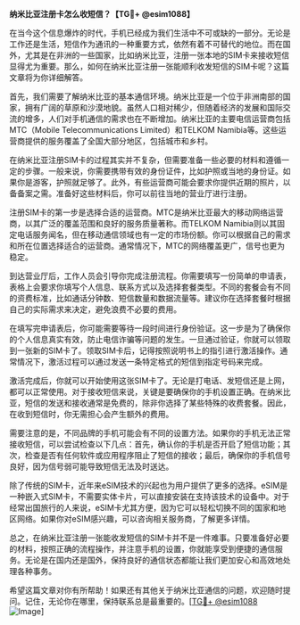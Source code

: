 **纳米比亚注册卡怎么收短信？【TG💪+ @esim1088】**

在当今这个信息爆炸的时代，手机已经成为我们生活中不可或缺的一部分。无论是工作还是生活，短信作为通讯的一种重要方式，依然有着不可替代的地位。而在国外，尤其是在非洲的一些国家，比如纳米比亚，注册一张本地的SIM卡来接收短信显得尤为重要。那么，如何在纳米比亚注册一张能顺利收发短信的SIM卡呢？这篇文章将为你详细解答。

首先，我们需要了解纳米比亚的基本通信环境。纳米比亚是一个位于非洲南部的国家，拥有广阔的草原和沙漠地貌。虽然人口相对稀少，但随着经济的发展和国际交流的增多，人们对手机通信的需求也在不断增加。纳米比亚的主要电信运营商包括MTC（Mobile Telecommunications Limited）和TELKOM Namibia等。这些运营商提供的服务覆盖了全国大部分地区，包括城市和乡村。

在纳米比亚注册SIM卡的过程其实并不复杂，但需要准备一些必要的材料和遵循一定的步骤。一般来说，你需要携带有效的身份证件，比如护照或当地的身份证。如果你是游客，护照就足够了。此外，有些运营商可能会要求你提供近期的照片，以备备案之需。准备好这些材料后，你可以前往当地的营业厅进行注册。

注册SIM卡的第一步是选择合适的运营商。MTC是纳米比亚最大的移动网络运营商，以其广泛的覆盖范围和良好的服务质量著称。而TELKOM Namibia则以其固定电话服务闻名，但在移动通信领域也有一定的市场份额。你可以根据自己的需求和所在位置选择适合的运营商。通常情况下，MTC的网络覆盖更广，信号也更为稳定。

到达营业厅后，工作人员会引导你完成注册流程。你需要填写一份简单的申请表，表格上会要求你填写个人信息、联系方式以及选择套餐类型。不同的套餐会有不同的资费标准，比如通话分钟数、短信数量和数据流量等。建议你在选择套餐时根据自己的实际需求来决定，避免浪费不必要的费用。

在填写完申请表后，你可能需要等待一段时间进行身份验证。这一步是为了确保你的个人信息真实有效，防止电信诈骗等问题的发生。一旦通过验证，你就可以领取到一张新的SIM卡了。领取SIM卡后，记得按照说明书上的指引进行激活操作。通常情况下，激活过程可以通过发送一条特定格式的短信到指定号码来完成。

激活完成后，你就可以开始使用这张SIM卡了。无论是打电话、发短信还是上网，都可以正常使用。对于接收短信来说，关键是要确保你的手机设置正确。在纳米比亚，短信的发送和接收通常是免费的，除非你选择了某些特殊的收费套餐。因此，在收到短信时，你无需担心会产生额外的费用。

需要注意的是，不同品牌的手机可能会有不同的设置方法。如果你的手机无法正常接收短信，可以尝试检查以下几点：首先，确认你的手机是否开启了短信功能；其次，检查是否有任何软件或应用程序阻止了短信的接收；最后，确保你的手机信号良好，因为信号弱可能导致短信无法及时送达。

除了传统的SIM卡，近年来eSIM技术的兴起也为用户提供了更多的选择。eSIM是一种嵌入式SIM卡，不需要实体卡片，可以直接安装在支持该技术的设备中。对于经常出国旅行的人来说，eSIM卡尤其方便，因为它可以轻松切换不同的国家和地区网络。如果你对eSIM感兴趣，可以咨询相关服务商，了解更多详情。

总之，在纳米比亚注册一张能收发短信的SIM卡并不是一件难事。只要准备好必要的材料，按照正确的流程操作，并注意手机的设置，你就能享受到便捷的通信服务。无论是在国内还是国外，保持良好的通信状态都能让我们更加安心和高效地处理各种事务。

希望这篇文章对你有所帮助！如果还有其他关于纳米比亚通信的问题，欢迎随时提问。记住，无论你在哪里，保持联系总是最重要的。[[TG💪+ @esim1088](https://t.me/s/esim1088) ![Image](https://i.postimg.cc/4NQfJmqS/Snipaste-2025-05-13-00-14-12.png)]